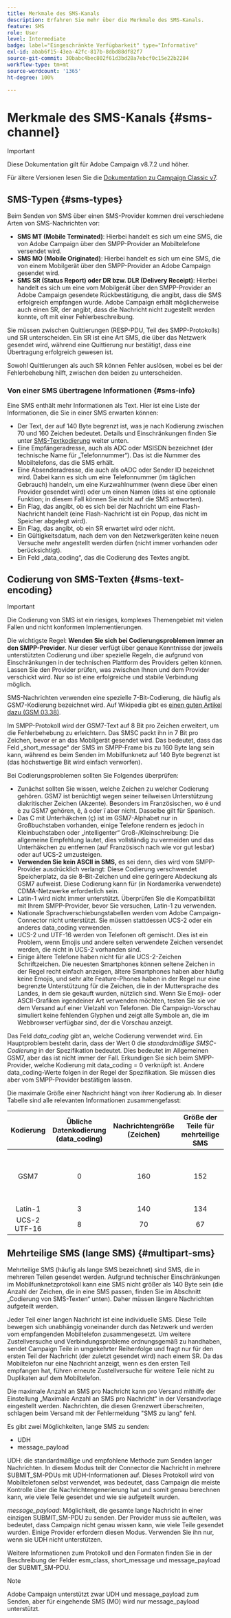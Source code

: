 ```yaml
---
title: Merkmale des SMS-Kanals
description: Erfahren Sie mehr über die Merkmale des SMS-Kanals.
feature: SMS
role: User
level: Intermediate
badge: label="Eingeschränkte Verfügbarkeit" type="Informative"
exl-id: abab6f15-43ea-42fc-817b-8dbd88df82f7
source-git-commit: 30babc4bec802f61d3bd28a7ebcf0c15e22b2284
workflow-type: tm+mt
source-wordcount: '1365'
ht-degree: 100%

---
```


# Merkmale des SMS-Kanals {#sms-channel}

>[!IMPORTANT]
>
>Diese Dokumentation gilt für Adobe Campaign v8.7.2 und höher.
>
>Für ältere Versionen lesen Sie die [Dokumentation zu Campaign Classic v7](https://experienceleague.adobe.com/de/docs/campaign-classic/using/sending-messages/sending-messages-on-mobiles/sms-protocol).


## SMS-Typen {#sms-types}

Beim Senden von SMS über einen SMS-Provider kommen drei verschiedene Arten von SMS-Nachrichten vor:

* **SMS MT (Mobile Terminated)**: Hierbei handelt es sich um eine SMS, die von Adobe Campaign über den SMPP-Provider an Mobiltelefone versendet wird.
* **SMS MO (Mobile Originated)**: Hierbei handelt es sich um eine SMS, die von einem Mobilgerät über den SMPP-Provider an Adobe Campaign gesendet wird.
* **SMS SR (Status Report) oder DR bzw. DLR (Delivery Receipt)**: Hierbei handelt es sich um eine vom Mobilgerät über den SMPP-Provider an Adobe Campaign gesendete Rückbestätigung, die angibt, dass die SMS erfolgreich empfangen wurde. Adobe Campaign erhält möglicherweise auch einen SR, der angibt, dass die Nachricht nicht zugestellt werden konnte, oft mit einer Fehlerbeschreibung.

Sie müssen zwischen Quittierungen (RESP-PDU, Teil des SMPP-Protokolls) und SR unterscheiden. Ein SR ist eine Art SMS, die über das Netzwerk gesendet wird, während eine Quittierung nur bestätigt, dass eine Übertragung erfolgreich gewesen ist.

Sowohl Quittierungen als auch SR können Fehler auslösen, wobei es bei der Fehlerbehebung hilft, zwischen den beiden zu unterscheiden.

### Von einer SMS übertragene Informationen  {#sms-info}

Eine SMS enthält mehr Informationen als Text. Hier ist eine Liste der Informationen, die Sie in einer SMS erwarten können:

* Der Text, der auf 140 Byte begrenzt ist, was je nach Kodierung zwischen 70 und 160 Zeichen bedeutet. Details und Einschränkungen finden Sie unter [SMS-Textkodierung](#sms-text-encoding) weiter unten.
* Eine Empfängeradresse, auch als ADC oder MSISDN bezeichnet (der technische Name für „Telefonnummer“). Das ist die Nummer des Mobiltelefons, das die SMS erhält.
* Eine Absenderadresse, die auch als oADC oder Sender ID bezeichnet wird. Dabei kann es sich um eine Telefonnummer (im täglichen Gebrauch) handeln, um eine Kurzwahlnummer (wenn diese über einen Provider gesendet wird) oder um einen Namen (dies ist eine optionale Funktion; in diesem Fall können Sie nicht auf die SMS antworten).
* Ein Flag, das angibt, ob es sich bei der Nachricht um eine Flash-Nachricht handelt (eine Flash-Nachricht ist ein Popup, das nicht im Speicher abgelegt wird).
* Ein Flag, das angibt, ob ein SR erwartet wird oder nicht.
* Ein Gültigkeitsdatum, nach dem von den Netzwerkgeräten keine neuen Versuche mehr angestellt werden dürfen (nicht immer vorhanden oder berücksichtigt).
* Ein Feld „data_coding“, das die Codierung des Textes angibt.

## Codierung von SMS-Texten {#sms-text-encoding}

>[!IMPORTANT]
>
>Die Codierung von SMS ist ein riesiges, komplexes Themengebiet mit vielen Fallen und nicht konformen Implementierungen.

Die wichtigste Regel: **Wenden Sie sich bei Codierungsproblemen immer an den SMPP-Provider**. Nur dieser verfügt über genaue Kenntnisse der jeweils unterstützten Codierung und über spezielle Regeln, die aufgrund von Einschränkungen in der technischen Plattform des Providers gelten können. Lassen Sie den Provider prüfen, was zwischen Ihnen und dem Provider verschickt wird. Nur so ist eine erfolgreiche und stabile Verbindung möglich.

SMS-Nachrichten verwenden eine spezielle 7-Bit-Codierung, die häufig als GSM7-Kodierung bezeichnet wird. Auf Wikipedia gibt es [einen guten Artikel dazu (GSM 03.38)](https://de.wikipedia.org/wiki/GSM_03.38).

Im SMPP-Protokoll wird der GSM7-Text auf 8 Bit pro Zeichen erweitert, um die Fehlerbehebung zu erleichtern. Das SMSC packt ihn in 7 Bit pro Zeichen, bevor er an das Mobilgerät gesendet wird. Das bedeutet, dass das Feld „short_message“ der SMS im SMPP-Frame bis zu 160 Byte lang sein kann, während es beim Senden im Mobilfunknetz auf 140 Byte begrenzt ist (das höchstwertige Bit wird einfach verworfen).

Bei Codierungsproblemen sollten Sie Folgendes überprüfen:
* Zunächst sollten Sie wissen, welche Zeichen zu welcher Codierung gehören. GSM7 ist berüchtigt wegen seiner teilweisen Unterstützung diakritischer Zeichen (Akzente). Besonders im Französischen, wo é und è zu GSM7 gehören, ê, â oder ï aber nicht. Dasselbe gilt für Spanisch.
* Das C mit Unterhäkchen (ç) ist im GSM7-Alphabet nur in Großbuchstaben vorhanden, einige Telefone rendern es jedoch in Kleinbuchstaben oder „intelligenter“ Groß-/Kleinschreibung: Die allgemeine Empfehlung lautet, dies vollständig zu vermeiden und das Unterhäkchen zu entfernen (auf Französisch nach wie vor gut lesbar) oder auf UCS-2 umzusteigen.
* **Verwenden Sie kein ASCII in SMS,** es sei denn, dies wird vom SMPP-Provider ausdrücklich verlangt: Diese Codierung verschwendet Speicherplatz, da sie 8-Bit-Zeichen und eine geringere Abdeckung als GSM7 aufweist. Diese Codierung kann für (in Nordamerika verwendete) CDMA-Netzwerke erforderlich sein.
* Latin-1 wird nicht immer unterstützt. Überprüfen Sie die Kompatibilität mit Ihrem SMPP-Provider, bevor Sie versuchen, Latin-1 zu verwenden.
* Nationale Sprachverschiebungstabellen werden vom Adobe Campaign-Connector nicht unterstützt. Sie müssen stattdessen UCS-2 oder ein anderes data_coding verwenden.
* UCS-2 und UTF-16 werden von Telefonen oft gemischt. Dies ist ein Problem, wenn Emojis und andere selten verwendete Zeichen versendet werden, die nicht in UCS-2 vorhanden sind.
* Einige ältere Telefone haben nicht für alle UCS-2-Zeichen Schriftzeichen. Die neuesten Smartphones können seltene Zeichen in der Regel recht einfach anzeigen, ältere Smartphones haben aber häufig keine Emojis, und sehr alte Feature-Phones haben in der Regel nur eine begrenzte Unterstützung für die Zeichen, die in der Muttersprache des Landes, in dem sie gekauft wurden, nützlich sind. Wenn Sie Emoji- oder ASCII-Grafiken irgendeiner Art verwenden möchten, testen Sie sie vor dem Versand auf einer Vielzahl von Telefonen. Die Campaign-Vorschau simuliert keine fehlenden Glyphen und zeigt alle Symbole an, die im Webbrowser verfügbar sind, der die Vorschau anzeigt.

Das Feld *data_coding* gibt an, welche Codierung verwendet wird. Ein Hauptproblem besteht darin, dass der Wert 0 die *standardmäßige SMSC-Codierung* in der Spezifikation bedeutet. Dies bedeutet im Allgemeinen GSM7, aber das ist nicht immer der Fall. Erkundigen Sie sich beim SMPP-Provider, welche Kodierung mit data_coding = 0 verknüpft ist. Andere data_coding-Werte folgen in der Regel der Spezifikation. Sie müssen dies aber vom SMPP-Provider bestätigen lassen.

Die maximale Größe einer Nachricht hängt von ihrer Kodierung ab. In dieser Tabelle sind alle relevanten Informationen zusammengefasst:

| Kodierung | Übliche Datenkodierung (data_coding) | Nachrichtengröße (Zeichen) | Größe der Teile für mehrteilige SMS | Verfügbare Zeichen |
|:-:|:-:|:-:|:-:|:-:|  
| GSM7 | 0 | 160 | 152 | GSM7-Standardzeichensatz + Erweiterung (erweiterte Zeichen benötigen 2 Zeichen) |
| Latin-1 | 3 | 140 | 134 | ISO-8859-1 |
| UCS-2 UTF-16 | 8 | 70 | 67 | Unicode (variiert von Telefon zu Telefon) |

## Mehrteilige SMS (lange SMS) {#multipart-sms}

Mehrteilige SMS (häufig als lange SMS bezeichnet) sind SMS, die in mehreren Teilen gesendet werden. Aufgrund technischer Einschränkungen im Mobilfunknetzprotokoll kann eine SMS nicht größer als 140 Byte sein (die Anzahl der Zeichen, die in eine SMS passen, finden Sie im Abschnitt „Codierung von SMS-Texten“ unten). Daher müssen längere Nachrichten aufgeteilt werden.

Jeder Teil einer langen Nachricht ist eine individuelle SMS. Diese Teile bewegen sich unabhängig voneinander durch das Netzwerk und werden vom empfangenden Mobiltelefon zusammengesetzt. Um weitere Zustellversuche und Verbindungsprobleme ordnungsgemäß zu handhaben, sendet Campaign Teile in umgekehrter Reihenfolge und fragt nur für den ersten Teil der Nachricht (der zuletzt gesendet wird) nach einem SR. Da das Mobiltelefon nur eine Nachricht anzeigt, wenn es den ersten Teil empfangen hat, führen erneute Zustellversuche für weitere Teile nicht zu Duplikaten auf dem Mobiltelefon.

Die maximale Anzahl an SMS pro Nachricht kann pro Versand mithilfe der Einstellung „Maximale Anzahl an SMS pro Nachricht“ in der Versandvorlage eingestellt werden. Nachrichten, die diesen Grenzwert überschreiten, schlagen beim Versand mit der Fehlermeldung &quot;SMS zu lang&quot; fehl.

Es gibt zwei Möglichkeiten, lange SMS zu senden:

* UDH
* message_payload

UDH: die standardmäßige und empfohlene Methode zum Senden langer Nachrichten. In diesem Modus teilt der Connector die Nachricht in mehrere SUBMIT_SM-PDUs mit UDH-Informationen auf. Dieses Protokoll wird von Mobiltelefonen selbst verwendet, was bedeutet, dass Campaign die meiste Kontrolle über die Nachrichtengenerierung hat und somit genau berechnen kann, wie viele Teile gesendet und wie sie aufgeteilt wurden.

*message_payload*: Möglichkeit, die gesamte lange Nachricht in einer einzigen SUBMIT_SM-PDU zu senden. Der Provider muss sie aufteilen, was bedeutet, dass Campaign nicht genau wissen kann, wie viele Teile gesendet wurden. Einige Provider erfordern diesen Modus. Verwenden Sie ihn nur, wenn sie UDH nicht unterstützen.

Weitere Informationen zum Protokoll und den Formaten finden Sie in der Beschreibung der Felder esm_class, short_message und message_payload der SUBMIT_SM-PDU.

>[!NOTE]
>
>Adobe Campaign unterstützt zwar UDH und message_payload zum Senden, aber für eingehende SMS (MO) wird nur message_payload unterstützt.
